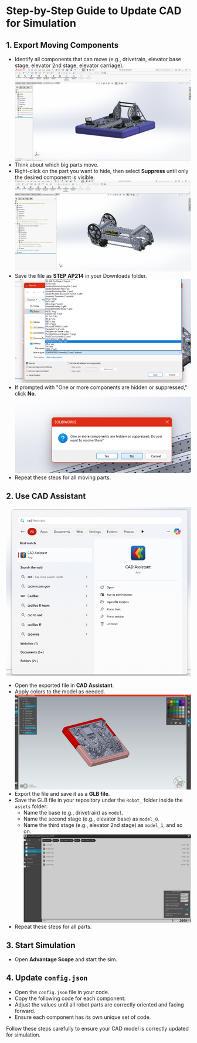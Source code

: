 # Step-by-Step Guide to Update CAD for Simulation

## 1. Export Moving Components
- Identify all components that can move (e.g., drivetrain, elevator base stage, elevator 2nd stage, elevator carriage).
![image](../.images/Software/Updating%20CAD%20models/Screenshot%202025-08-26%20195451.png)
- Think about which big parts move.
- Right-click on the part you want to hide, then select **Suppress** until only the desired component is visible.
![image](../.images/Software/Updating%20CAD%20models/Screenshot%202025-08-28%20181418.png)
- Save the file as **STEP AP214** in your Downloads folder.
![image](../.images/Software/Updating%20CAD%20models/Screenshot%202025-08-28%20181622.png)
- If prompted with "One or more components are hidden or suppressed," click **No**.  
![image](../.images/Software/Updating%20CAD%20models/Screenshot%202025-08-26%20200419.png)
- Repeat these steps for all moving parts.

## 2. Use CAD Assistant
![image](../.images/Software/Updating%20CAD%20models/Screenshot%202025-08-26%20201739.png)
- Open the exported file in **CAD Assistant**.
- Apply colors to the model as needed.
![image](../.images/Software/Updating%20CAD%20models/Screenshot%202025-08-26%20202024.png)
- Export the file and save it as a **GLB file**.
- Save the GLB file in your repository under the `Robot_` folder inside the `assets` folder:
    - Name the base (e.g., drivetrain) as `model`.
    - Name the second stage (e.g., elevator base) as `model_0`.
    - Name the third stage (e.g., elevator 2nd stage) as `model_1`, and so on.
    ![image](../.images/Software/Updating%20CAD%20models/Screenshot%202025-08-26%20202613.png)
- Repeat these steps for all parts.

## 3. Start Simulation
- Open **Advantage Scope** and start the sim.

## 4. Update `config.json`
- Open the `config.json` file in your code.
- Copy the following code for each component:
- Adjust the values until all robot parts are correctly oriented and facing forward.
- Ensure each component has its own unique set of code.

Follow these steps carefully to ensure your CAD model is correctly updated for simulation.